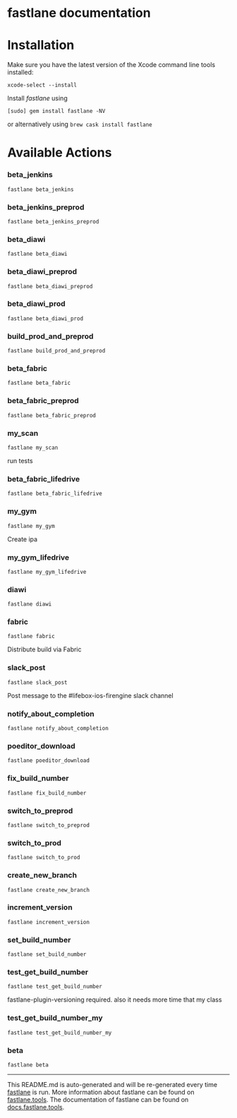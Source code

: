 fastlane documentation
================
# Installation

Make sure you have the latest version of the Xcode command line tools installed:

```
xcode-select --install
```

Install _fastlane_ using
```
[sudo] gem install fastlane -NV
```
or alternatively using `brew cask install fastlane`

# Available Actions
### beta_jenkins
```
fastlane beta_jenkins
```

### beta_jenkins_preprod
```
fastlane beta_jenkins_preprod
```

### beta_diawi
```
fastlane beta_diawi
```

### beta_diawi_preprod
```
fastlane beta_diawi_preprod
```

### beta_diawi_prod
```
fastlane beta_diawi_prod
```

### build_prod_and_preprod
```
fastlane build_prod_and_preprod
```

### beta_fabric
```
fastlane beta_fabric
```

### beta_fabric_preprod
```
fastlane beta_fabric_preprod
```

### my_scan
```
fastlane my_scan
```
run tests
### beta_fabric_lifedrive
```
fastlane beta_fabric_lifedrive
```

### my_gym
```
fastlane my_gym
```
Create ipa
### my_gym_lifedrive
```
fastlane my_gym_lifedrive
```

### diawi
```
fastlane diawi
```

### fabric
```
fastlane fabric
```
Distribute build via Fabric
### slack_post
```
fastlane slack_post
```
Post message to the #lifebox-ios-firengine slack channel
### notify_about_completion
```
fastlane notify_about_completion
```

### poeditor_download
```
fastlane poeditor_download
```

### fix_build_number
```
fastlane fix_build_number
```

### switch_to_preprod
```
fastlane switch_to_preprod
```

### switch_to_prod
```
fastlane switch_to_prod
```

### create_new_branch
```
fastlane create_new_branch
```

### increment_version
```
fastlane increment_version
```

### set_build_number
```
fastlane set_build_number
```

### test_get_build_number
```
fastlane test_get_build_number
```
fastlane-plugin-versioning required. also it needs more time that my class
### test_get_build_number_my
```
fastlane test_get_build_number_my
```

### beta
```
fastlane beta
```


----

This README.md is auto-generated and will be re-generated every time [fastlane](https://fastlane.tools) is run.
More information about fastlane can be found on [fastlane.tools](https://fastlane.tools).
The documentation of fastlane can be found on [docs.fastlane.tools](https://docs.fastlane.tools).
